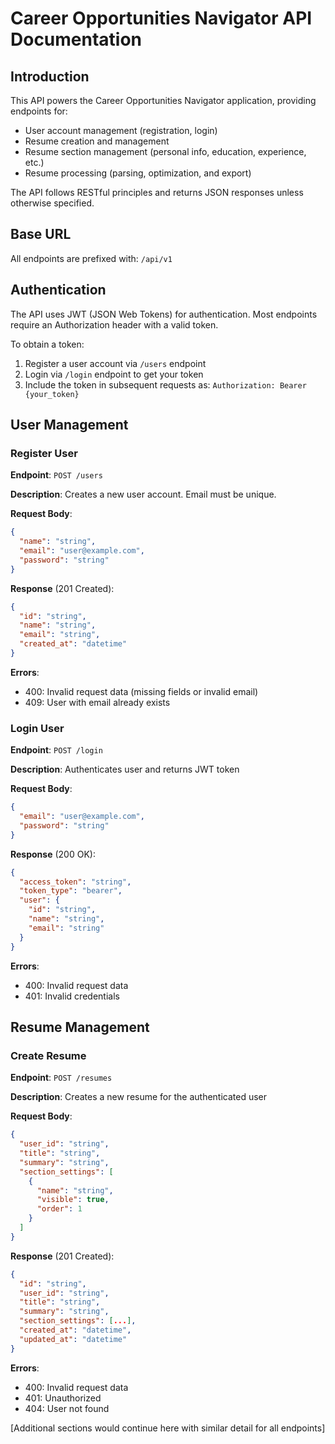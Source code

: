 # Career Opportunities Navigator API Documentation

## Introduction
This API powers the Career Opportunities Navigator application, providing endpoints for:
- User account management (registration, login)
- Resume creation and management
- Resume section management (personal info, education, experience, etc.)
- Resume processing (parsing, optimization, and export)

The API follows RESTful principles and returns JSON responses unless otherwise specified.

## Base URL
All endpoints are prefixed with: `/api/v1`

## Authentication
The API uses JWT (JSON Web Tokens) for authentication. Most endpoints require an Authorization header with a valid token.

To obtain a token:
1. Register a user account via `/users` endpoint
2. Login via `/login` endpoint to get your token
3. Include the token in subsequent requests as:
   `Authorization: Bearer {your_token}`

## User Management

### Register User
**Endpoint**: `POST /users`

**Description**: Creates a new user account. Email must be unique.

**Request Body**:
```json
{
  "name": "string",
  "email": "user@example.com",
  "password": "string"
}
```

**Response** (201 Created):
```json
{
  "id": "string",
  "name": "string",
  "email": "string",
  "created_at": "datetime"
}
```

**Errors**:
- 400: Invalid request data (missing fields or invalid email)
- 409: User with email already exists

### Login User
**Endpoint**: `POST /login`

**Description**: Authenticates user and returns JWT token

**Request Body**:
```json
{
  "email": "user@example.com",
  "password": "string"
}
```

**Response** (200 OK):
```json
{
  "access_token": "string",
  "token_type": "bearer",
  "user": {
    "id": "string",
    "name": "string",
    "email": "string"
  }
}
```

**Errors**:
- 400: Invalid request data
- 401: Invalid credentials

## Resume Management

### Create Resume
**Endpoint**: `POST /resumes`

**Description**: Creates a new resume for the authenticated user

**Request Body**:
```json
{
  "user_id": "string",
  "title": "string",
  "summary": "string",
  "section_settings": [
    {
      "name": "string",
      "visible": true,
      "order": 1
    }
  ]
}
```

**Response** (201 Created):
```json
{
  "id": "string",
  "user_id": "string",
  "title": "string",
  "summary": "string",
  "section_settings": [...],
  "created_at": "datetime",
  "updated_at": "datetime"
}
```

**Errors**:
- 400: Invalid request data
- 401: Unauthorized
- 404: User not found

[Additional sections would continue here with similar detail for all endpoints]
